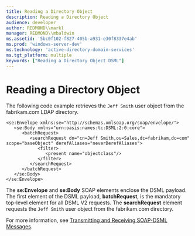 ```yaml
---
title: Reading a Directory Object
description: Reading a Directory Object
audience: developer
author: REDMOND\\markl
manager: REDMOND\\mbaldwin
ms.assetid: '5bc0f102-f827-405b-a931-e30f8337e4ab'
ms.prod: 'windows-server-dev'
ms.technology: 'active-directory-domain-services'
ms.tgt_platform: multiple
keywords: ["Reading a Directory Object DSML"]
---
```


# Reading a Directory Object

The following code example retrieves the `Jeff Smith` user object from the fabrikam.com LDAP directory.

``` syntax
<se:Envelope xmlns:se="http://schemas.xmlsoap.org/soap/envelope/">
   <se:Body xmlns="urn:oasis:names:tc:DSML:2:0:core">
      <batchRequest>
         <searchRequest dn="cn=Jeff Smith,ou=Sales,dc=fabrikam,dc=com" scope="baseObject" derefAliases="neverDerefAliases">
            <filter>
               <present name="objectclass"/>
            </filter>
         </searchRequest>
      </batchRequest>
   </se:Body>
</se:Envelope>
```

The **se:Envelope** and **se:Body** SOAP elements enclose the DSML payload. The first element of the DSML payload, **batchRequest**, is the mandatory top-level element for all DSML V2 requests. The **searchRequest** element requests the `Jeff Smith` user object from the fabrikam.com directory.

For more information, see [Transmitting and Receiving SOAP-DSML Messages](tranrecsoapdsmlmess.md).

 

 




